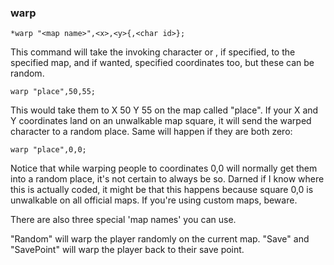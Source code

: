 ### warp
```
*warp "<map name>",<x>,<y>{,<char id>};
```

This command will take the invoking character or <char id>, if specified, to the specified map, and if
wanted, specified coordinates too, but these can be random.

	warp "place",50,55;

This would take them to X 50 Y 55 on the map called "place". If your X and Y
coordinates land on an unwalkable map square, it will send the warped character
to a random place. Same will happen if they are both zero:

	warp "place",0,0;

Notice that while warping people to coordinates 0,0 will normally get them into
a random place, it's not certain to always be so. Darned if I know where this is
actually coded, it might be that this happens because square 0,0 is unwalkable
on all official maps. If you're using custom maps, beware.

There are also three special 'map names' you can use.

"Random" will warp the player randomly on the current map.
"Save" and "SavePoint" will warp the player back to their save point.
